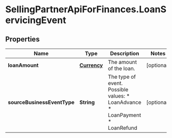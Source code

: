 # SellingPartnerApiForFinances.LoanServicingEvent

## Properties
Name | Type | Description | Notes
------------ | ------------- | ------------- | -------------
**loanAmount** | [**Currency**](Currency.md) | The amount of the loan. | [optional] 
**sourceBusinessEventType** | **String** | The type of event.  Possible values:  * LoanAdvance  * LoanPayment  * LoanRefund | [optional] 


